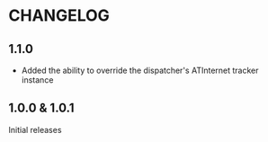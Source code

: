 # CHANGELOG

## 1.1.0 

- Added the ability to override the dispatcher's ATInternet tracker instance

## 1.0.0 & 1.0.1

Initial releases
